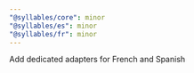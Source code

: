 ```yaml
---
"@syllables/core": minor
"@syllables/es": minor
"@syllables/fr": minor
---
```


Add dedicated adapters for French and Spanish
